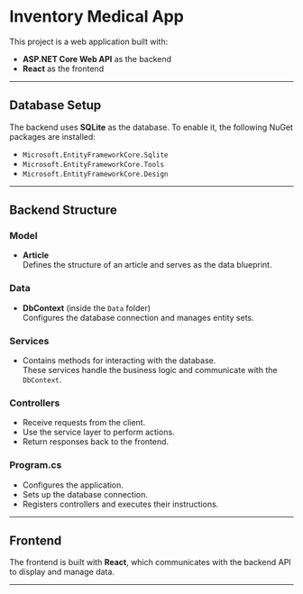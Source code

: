 # Inventory Medical App

This project is a web application built with:
- **ASP.NET Core Web API** as the backend
- **React** as the frontend

---

## Database Setup

The backend uses **SQLite** as the database. To enable it, the following NuGet packages are installed:
- `Microsoft.EntityFrameworkCore.Sqlite`
- `Microsoft.EntityFrameworkCore.Tools`
- `Microsoft.EntityFrameworkCore.Design`

---

## Backend Structure

### Model
- **Article**  
  Defines the structure of an article and serves as the data blueprint.

### Data
- **DbContext** (inside the `Data` folder)  
  Configures the database connection and manages entity sets.

### Services
- Contains methods for interacting with the database.  
  These services handle the business logic and communicate with the `DbContext`.

### Controllers
- Receive requests from the client.
- Use the service layer to perform actions.
- Return responses back to the frontend.

### Program.cs
- Configures the application.
- Sets up the database connection.
- Registers controllers and executes their instructions.

---

## Frontend
The frontend is built with **React**, which communicates with the backend API to display and manage data.

---

